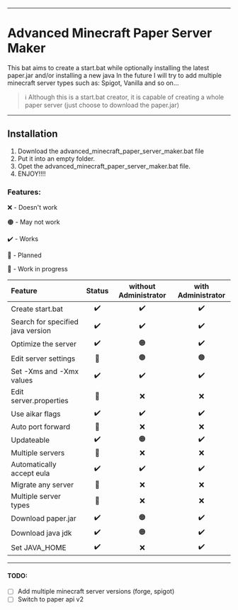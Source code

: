* * *

# Advanced Minecraft Paper Server Maker
This bat aims to create a start.bat while optionally installing the latest paper.jar and/or installing a new java 
In the future I will try to add multiple minecraft server types such as: Spigot, Vanilla and so on...

> ℹ️ Although this is a start.bat creator, it is capable of creating a whole paper server (just choose to download the paper.jar)

* * *
## Installation
1. Download the advanced_minecraft_paper_server_maker.bat file
2. Put it into an empty folder.
3. Opet the advanced_minecraft_paper_server_maker.bat file.
4. ENJOY!!!!



### Features:

❌ - Doesn't work

🟠 - May not work

✔️ - Works

🦄 - Planned

🔨 - Work in progress

Feature | Status | without Administrator | with Administrator
:--| :-: | :-: | :-:
Create start.bat | ✔️ | ✔️ | ✔️
Search for specified java version | ✔️  | ✔️ | ✔️
Optimize the server | ✔️  | 🟠 | ✔️
Edit server settings | 🔨  | 🟠 | 🟠
Set -Xms and -Xmx values | ✔️  | ✔️ | ✔️
Edit server.properties | 🔨  | ❌ | ❌
Use aikar flags | ✔️  | ✔️ | ✔️
Auto port forward | 🔨  | ❌ | ❌
Updateable | ✔️  | 🟠 | ✔️
Multiple servers | 🦄  | ❌ | ❌
Automatically accept eula | ✔️  | ✔️ | ✔️
Migrate any server | 🔨  | ❌ | ❌
Multiple server types | 🦄  | ❌ | ❌
Download paper.jar | ✔️  | 🟠 | ✔️
Download java jdk | ✔️  | 🟠 | ✔️
Set JAVA_HOME | ✔️  | ❌ | ✔️


* * *

#### TODO:
- [ ] Add multiple minecraft server versions (forge, spigot)
- [ ] Switch to paper api v2

